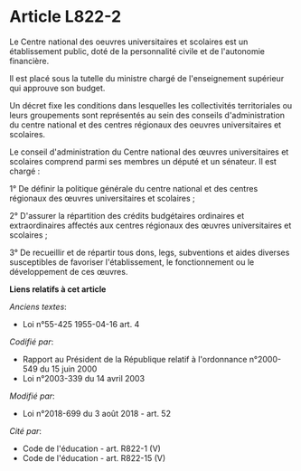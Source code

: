 # Article L822-2

Le Centre national des oeuvres universitaires et scolaires est un établissement public, doté de la personnalité civile et de
l'autonomie financière.

Il est placé sous la tutelle du ministre chargé de l'enseignement supérieur qui approuve son budget.

Un décret fixe les conditions dans lesquelles les collectivités territoriales ou leurs groupements sont représentés au sein
des conseils d'administration du centre national et des centres régionaux des oeuvres universitaires et scolaires.

Le conseil d'administration du Centre national des œuvres universitaires et scolaires comprend parmi ses membres un député et
un sénateur. Il est chargé :

1° De définir la politique générale du centre national et des centres régionaux des œuvres universitaires et scolaires ;

2° D'assurer la répartition des crédits budgétaires ordinaires et extraordinaires affectés aux centres régionaux des œuvres
universitaires et scolaires ;

3° De recueillir et de répartir tous dons, legs, subventions et aides diverses susceptibles de favoriser l'établissement, le
fonctionnement ou le développement de ces œuvres.

**Liens relatifs à cet article**

_Anciens textes_:

  - Loi n°55-425 1955-04-16 art. 4

_Codifié par_:

  - Rapport au Président de la République relatif à l'ordonnance n°2000-549 du 15 juin 2000
  - Loi n°2003-339 du 14 avril 2003

_Modifié par_:

  - Loi n°2018-699 du 3 août 2018 - art. 52

_Cité par_:

  - Code de l'éducation - art. R822-1 (V)
  - Code de l'éducation - art. R822-15 (V)
